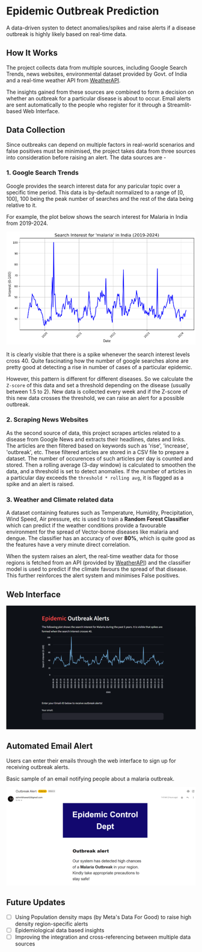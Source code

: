 # Epidemic Outbreak Prediction

A data-driven systen to detect anomalies/spikes and raise alerts if a disease outbreak is highly likely based on real-time data.

## How It Works

The project collects data from multiple sources, including Google Search Trends, news websites, environmental dataset provided by Govt. of India and a real-time weather API from [WeatherAPI](https://www.weatherapi.com).

The insights gained from these sources are combined to form a decision on whether an outbreak for a particular disease is about to occur. Email alerts are sent automatically to the people who register for it through a Streamlit-based Web Interface.

## Data Collection

Since outbreaks can depend on multiple factors in real-world scenarios and false positives must be minimised, the project takes data from three sources into consideration before raising an alert. The data sources are -

### 1. Google Search Trends

Google provides the search interest data for any paricular topic over a specific time period. This data is by-default normalized to a range of [0, 100], 100 being the peak number of searches and the rest of the data being relative to it.

For example, the plot below shows the search interest for Malaria in India from 2019-2024.

![Malaria](./Search%20trends/malaria%20India.png)

It is clearly visible that there is a spike whenever the search interest levels cross 40. Quite fascinating how the number of google searches alone are pretty good at detecting a rise in number of cases of a particular epidemic.

However, this pattern is different for different diseases. So we calculate the ```Z-score``` of this data and set a threshold depending on the disease (usually between 1.5 to 2). New data is collected every week and if the Z-score of this new data crosses the threshold, we can raise an alert for a possible outbreak.

### 2. Scraping News Websites

As the second source of data, this project scrapes articles related to a disease from Google News and extracts their headlines, dates and links. The articles are then filtered based on keywords such as 'rise', 'increase', 'outbreak', etc. These filtered articles are stored in a CSV file to prepare a dataset. The number of occurences of such articles per day is counted and stored. Then a rolling average (3-day window) is calculated to smoothen the data, and a threshold is set to detect anomalies. If the number of articles in a particular day exceeds the ```threshold * rolling avg```, it is flagged as a spike and an alert is raised.

### 3. Weather and Climate related data

A dataset containing features such as Temperature, Humidity, Precipitation, Wind Speed, Air pressure, etc is used to train a **Random Forest Classifier** which can predict if the weather conditions provide a favourable environment for the spread of Vector-borne diseases like malaria and dengue. The classifier has an accuracy of over **80%**, which is quite good as the features have a very minute direct correlation.

When the system raises an alert, the real-time weather data for those regions is fetched from an API (provided by [WeatherAPI](https://www.weatherapi.com)) and the classifier model is used to predict if the climate favours the spread of that disease. This further reinforces the alert system and minimises False positives.

## Web Interface

![Interface](./assets/interface.png)

## Automated Email Alert

Users can enter their emails through the web interface to sign up for receiving outbreak alerts.

Basic sample of an email notifying people about a malaria outbreak.

![Alert](./assets/email%20alert.png)

## Future Updates

- [ ] Using Population density maps (by Meta's Data For Good) to raise high density region-specific alerts
- [ ] Epidemiological data based insights
- [ ] Improving the integration and cross-referencing between multiple data sources